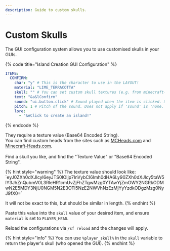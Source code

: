 ```yaml
---
description: Guide to custom skulls.
---
```


# Custom Skulls

The GUI configuration system allows you to use customised skulls in your GUIs.

{% code title="Island Creation GUI Configuration" %}
```yaml
ITEMS:
  CONFIRM:
    char: "y" # This is the character to use in the LAYOUT!
    material: "LIME_TERRACOTTA"
    skull: "" # You can set custom skull textures (e.g. from minecraft-heads.com). 'material' MUST BE SET TO 'PLAYER_HEAD'
    text: "&a&lConfirm"
    sound: "ui.button.click" # Sound played when the item is clicked. Set to 'none' to disable.
    pitch: 1 # Pitch of the sound. Does not apply if 'sound' is 'none.'.
    lore:
      - "&eClick to create an island!"
```
{% endcode %}

They require a texture value (Base64 Encoded String).\
You can find custom heads from the sites such as [MCHeads.com](https://mc-heads.com/) and [Minecraft-Heads.com](https://minecraft-heads.com/).\
\
Find a skull you like, and find the "Texture Value" or "Base64 Encoded String".

{% hint style="warning" %}
The texture value should look like:\
\`eyJ0ZXh0dXJlcyI6eyJTS0lOIjp7InVybCI6Imh0dHA6Ly90ZXh0dXJlcy5taW5lY3JhZnQubmV0L3RleHR1cmUvZjFhZTgwMzg0YTAwYjZmOWY2NGRkODMwN2E5MDY3NjU0NGM5N2E3OTI5NzE2NWVhNzEzMjYyYzdkODgzMzg0NyJ9fX0=\`

It will not be exact to this, but should be similar in length.
{% endhint %}

Paste this value into the `skull` value of your desired item, and ensure `material` is set to `PLAYER_HEAD`.

Reload the configurations via `/sf reload` and the changes will apply.



{% hint style="info" %}
You can use `%player_skull%` in the `skull` variable to return the player's skull (who opened the GUI).
{% endhint %}
